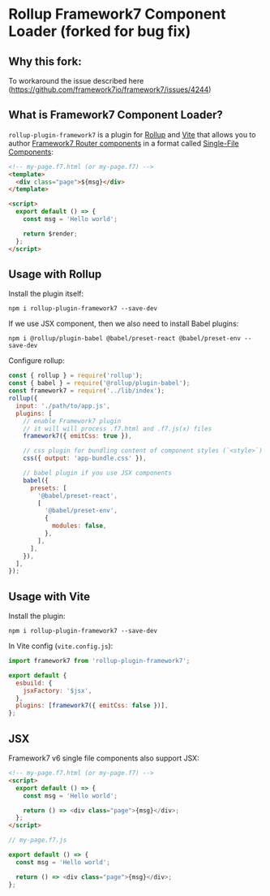 # Rollup Framework7 Component Loader (forked for bug fix)

## Why this fork:
To workaround the issue described here (https://github.com/framework7io/framework7/issues/4244)

## What is Framework7 Component Loader?

`rollup-plugin-framework7` is a plugin for [Rollup](https://rollupjs.org/guide/en/) and [Vite](https://vitejs.dev) that allows you to author [Framework7 Router components](http://framework7.io/docs/router-component.html) in a format called [Single-File Components](http://framework7.io/docs/router-component.html#single-file-component):

```html
<!-- my-page.f7.html (or my-page.f7) -->
<template>
  <div class="page">${msg}</div>
</template>

<script>
  export default () => {
    const msg = 'Hello world';

    return $render;
  };
</script>
```

## Usage with Rollup

Install the plugin itself:

```
npm i rollup-plugin-framework7 --save-dev
```

If we use JSX component, then we also need to install Babel plugins:

```
npm i @rollup/plugin-babel @babel/preset-react @babel/preset-env --save-dev
```

Configure rollup:

```js
const { rollup } = require('rollup');
const { babel } = require('@rollup/plugin-babel');
const framework7 = require('../lib/index');
rollup({
  input: './path/to/app.js',
  plugins: [
    // enable Framework7 plugin
    // it will will process .f7.html and .f7.js(x) files
    framework7({ emitCss: true }),

    // css plugin for bundling content of component styles (`<style>`)
    css({ output: 'app-bundle.css' }),

    // babel plugin if you use JSX components
    babel({
      presets: [
        '@babel/preset-react',
        [
          '@babel/preset-env',
          {
            modules: false,
          },
        ],
      ],
    }),
  ],
});
```

## Usage with Vite

Install the plugin:

```
npm i rollup-plugin-framework7 --save-dev
```

In Vite config (`vite.config.js`):

```js
import framework7 from 'rollup-plugin-framework7';

export default {
  esbuild: {
    jsxFactory: '$jsx',
  },
  plugins: [framework7({ emitCss: false })],
};
```

## JSX

Framework7 v6 single file components also support JSX:

```html
<!-- my-page.f7.html (or my-page.f7) -->
<script>
  export default () => {
    const msg = 'Hello world';

    return () => <div class="page">{msg}</div>;
  };
</script>
```

```js
// my-page.f7.js

export default () => {
  const msg = 'Hello world';

  return () => <div class="page">{msg}</div>;
};
```
